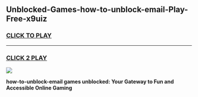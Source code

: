
## Unblocked-Games-how-to-unblock-email-Play-Free-x9uiz
<h3>
<a href="https://premium76.site?title=how-to-unblock-email&ref=23A">CLICK TO PLAY</a></h3>
<hr>

<h3>
<a href="https://premium76.site?title=how-to-unblock-email&ref=23A">CLICK 2 PLAY</a>
  
</h3>

<a href="https://premium76.site?title=how-to-unblock-email&ref=23A"><img src="https://clearcache.store/games.png"></a>


**how-to-unblock-email games unblocked: Your Gateway to Fun and Accessible Online Gaming**

